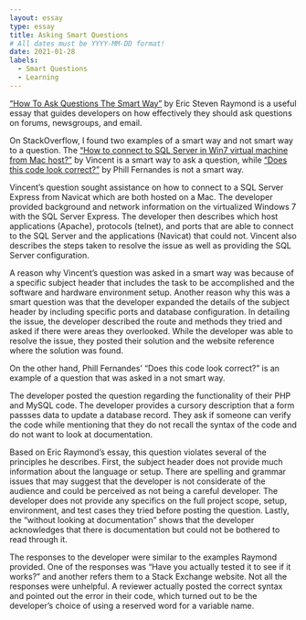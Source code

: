 ```yaml
---
layout: essay
type: essay
title: Asking Smart Questions
# All dates must be YYYY-MM-DD format!
date: 2021-01-28
labels:
  - Smart Questions
  - Learning
---
```


[“How To Ask Questions The Smart Way”](http://www.catb.org/esr/faqs/smart-questions.html#beprecise) by Eric Steven Raymond is a useful essay that guides developers on how effectively they should ask questions on forums, newsgroups, and email.

On StackOverflow, I found two examples of a smart way and not smart way to a question. The  [“How to connect to SQL Server in Win7 virtual machine from Mac host?”](https://stackoverflow.com/questions/26149305/how-to-connect-to-sql-server-in-win7-virtual-machine-from-mac-host) by Vincent is a smart way to ask a question, while [“Does this code look correct?”](https://stackoverflow.com/questions/12183606/does-this-code-look-correct) by Phill Fernandes is not a smart way.

Vincent’s question sought assistance on how to connect to a SQL Server Express from Navicat which are both hosted on a Mac. The developer provided background and network information on the virtualized Windows 7 with the SQL Server Express. The developer then describes which host applications (Apache), protocols (telnet), and ports that are able to connect to the SQL Server and the applications (Navicat) that could not. Vincent also describes the steps taken to resolve the issue as well as providing the SQL Server configuration.

A reason why Vincent’s question was asked in a smart way was because of a specific subject header that includes the task to be accomplished and the software and hardware environment setup. Another reason why this was a smart question was that the developer expanded the details of the subject header by including specific ports and database configuration. In detailing the issue, the developer described the route and methods they tried and asked if there were areas they overlooked. While the developer was able to resolve the issue, they posted their solution and the website reference where the solution was found.

On the other hand, Phill Fernandes’ “Does this code look correct?” is an example of a question that was asked in a not smart way.

The developer posted the question regarding the functionality of their PHP and MySQL code. The developer provides a cursory description that a form passses data to update a database record. They ask if someone can verify the code while mentioning that they do not recall the syntax of the code and do not want to look at documentation.

Based on Eric Raymond’s essay, this question violates several of the principles he describes. First, the subject header does not provide much information about the language or setup. There are spelling and grammar issues that may suggest that the developer is not considerate of the audience and could be perceived as not being a careful developer. The developer does not provide any specifics on the full project scope, setup, environment, and test cases they tried before posting the question. Lastly, the “without looking at documentation” shows that the developer acknowledges that there is documentation but could not be bothered to read through it.

The responses to the developer were similar to the examples Raymond provided. One of the responses was “Have you actually tested it to see if it works?” and another refers them to a Stack Exchange website. Not all the responses were unhelpful. A reviewer actually posted the correct syntax and pointed out the error in their code, which turned out to be the developer’s choice of using a reserved word for a variable name.
